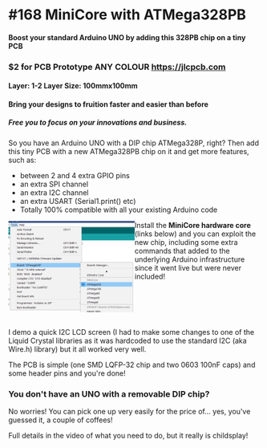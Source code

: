 # #168 MiniCore with ATMega328PB
#### Boost your standard Arduino UNO by adding this 328PB chip on a tiny PCB

### $2 for PCB Prototype ANY COLOUR https://jlcpcb.com
#### Layer: 1-2 Layer Size: 100mmx100mm
#### Bring your designs to fruition faster and easier than before
##### Free you to focus on your innovations and business.

So you have an Arduino UNO with a DIP chip ATMega328P, right? Then add this tiny PCB with a new ATMega328PB chip on it and get more features, such as:

* between 2 and 4 extra GPIO pins
* an extra SPI channel
* an extra I2C channel
* an extra USART (Serial1.print() etc)
* Totally 100% compatible with all your existing Arduino code

<img src="/images/Board Selection.JPG" align="left" width="50%">

Install the **MiniCore  hardware core** (links below) and you can exploit the new chip, including some extra commands that added to the underlying Arduino infrastructure since it went live but were never included!

<div style="clear:both">&nbsp;</div>

I demo a quick I2C LCD screen (I had to make some changes to one of the Liquid Crystal libraries as it was hardcoded to use the standard I2C (aka Wire.h) library) but it all worked very well.

The PCB is simple (one SMD LQFP-32 chip and two 0603 100nF caps) and some header pins and you're done!

### You don't have an UNO with a removable DIP chip?
No worries! You can pick one up very easily for the price of... yes, you've guessed it, a couple of coffees!

Full details in the video of what you need to do, but it really is childsplay!
